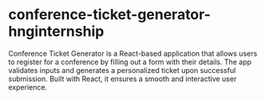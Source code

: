 # conference-ticket-generator-hnginternship
 Conference Ticket Generator is a React-based application that allows users to register for a conference by filling out a form with their details. The app validates inputs and generates a personalized ticket upon successful submission. Built with React, it ensures a smooth and interactive user experience.
